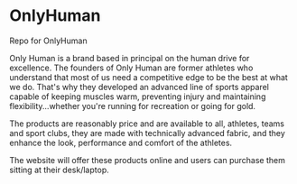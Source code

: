 # OnlyHuman
Repo for OnlyHuman

Only Human is a brand based in principal on the human drive for excellence. The founders of Only Human are former athletes who understand that most of us need a competitive edge to be the best at what we do. That's why they developed an advanced line of sports apparel capable of keeping muscles warm, preventing injury and maintaining flexibility...whether you're running for recreation or going for gold.

The products are reasonably price and are available to all, athletes, teams and sport clubs, they are made with technically advanced fabric, and they enhance the look, performance and comfort of the athletes.

The website will offer these products online and users can purchase them sitting at their desk/laptop.

